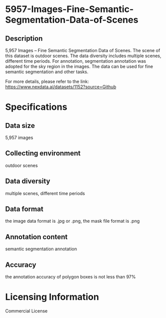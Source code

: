 # 5957-Images-Fine-Semantic-Segmentation-Data-of-Scenes

## Description
5,957 Images – Fine Semantic Segmentation Data of Scenes. The scene of this dataset is outdoor scenes. The data diversity includes multiple scenes, different time periods. For annotation, segmentation annotation was adopted for the sky region in the images. The data can be used for fine semantic segmentation and other tasks.

For more details, please refer to the link: https://www.nexdata.ai/datasets/1152?source=Github


# Specifications
## Data size
5,957 images
## Collecting environment
outdoor scenes
## Data diversity
multiple scenes, different time periods
## Data format
the image data format is .jpg or .png, the mask file format is .png
## Annotation content
semantic segmentation annotation
## Accuracy
the annotation accuracy of polygon boxes is not less than 97%

# Licensing Information
Commercial License

